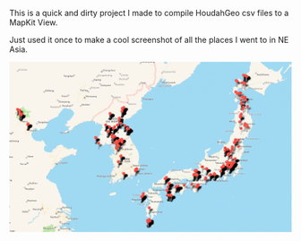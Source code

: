 This is a quick and dirty project I made to compile HoudahGeo csv files to a MapKit View.

Just used it once to make a cool screenshot of all the places I went to in NE Asia.

![The places](screenshot.png?raw=true "See:")
